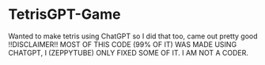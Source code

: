# TetrisGPT-Game
 Wanted to make tetris using ChatGPT so I did that too, came out pretty good !!DISCLAIMER!! MOST OF THIS CODE (99% OF IT) WAS MADE USING CHATGPT, I (ZEPPYTUBE) ONLY FIXED SOME OF IT. I AM NOT A CODER.
